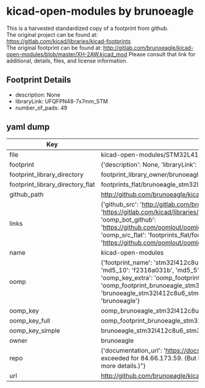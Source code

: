 # kicad-open-modules by brunoeagle  
This is a harvested standardized copy of a footprint from github.  
The original project can be found at:  
https://gitlab.com/kicad/libraries/kicad-footprints  
The original footprint can be found at:
http://gitlab.com/brunoeagle/kicad-open-modules/blob/master/XH-2AW.kicad_mod
Please consult that link for additional, details, files, and license information.  
## Footprint Details
* description: None  
* libraryLink: UFQFPN48-7x7mm_STM  
* number_of_pads: 49  
## yaml dump  
| Key | Value |  
| --- | --- |  
| file | kicad-open-modules/STM32L412C8U6.kicad_mod |  
| footprint | {'description': None, 'libraryLink': 'UFQFPN48-7x7mm_STM', 'number_of_pads': 49} |  
| footprint_library_directory | footprint_library_owner/brunoeagle_kicad-open-modules |  
| footprint_library_directory_flat | footprints_flat/brunoeagle_stm32l412c8u6_stm32l412c8u6/working |  
| github_path | http://github.com/brunoeagle/kicad-open-modules/blob/master/STM32L412C8U6.kicad_mod |  
| links | {'github_src': 'http://gitlab.com/brunoeagle/kicad-open-modules/blob/master/XH-2AW.kicad_mod', 'github_src_repo': 'https://gitlab.com/kicad/libraries/kicad-footprints', 'oomp_bot': 'footprints/brunoeagle_stm32l412c8u6_stm32l412c8u6/working', 'oomp_bot_github': 'https://github.com/oomlout/oomlout_oomp_footprint_bot/tree/main/footprints/brunoeagle_stm32l412c8u6_stm32l412c8u6/working', 'oomp_src_flat': 'footprints_flat/footprints_flat/brunoeagle_stm32l412c8u6_stm32l412c8u6/working', 'oomp_src_flat_github': 'https://github.com/oomlout/oomlout_oomp_footprint_src/tree/main/footprints_flat/brunoeagle_stm32l412c8u6_stm32l412c8u6/working'} |  
| name | kicad-open-modules |  
| oomp | {'footprint_name': 'stm32l412c8u6', 'library_name': 'stm32l412c8u6_kicad_mod', 'md5': 'f2316a031be9dd9e764b32e68b4b4eef', 'md5_10': 'f2316a031b', 'md5_5': 'f2316', 'md5_6': 'f2316a', 'oomp_key': 'oomp_brunoeagle_stm32l412c8u6_stm32l412c8u6', 'oomp_key_extra': 'oomp_footprint_brunoeagle_stm32l412c8u6_stm32l412c8u6', 'oomp_key_full': 'oomp_footprint_brunoeagle_stm32l412c8u6_stm32l412c8u6_f2316a', 'oomp_key_simple': 'brunoeagle_stm32l412c8u6_stm32l412c8u6', 'original_filename': 'kicad-open-modules/STM32L412C8U6.kicad_mod', 'owner_name': 'brunoeagle'} |  
| oomp_key | oomp_brunoeagle_stm32l412c8u6_stm32l412c8u6 |  
| oomp_key_full | oomp_footprint_brunoeagle_stm32l412c8u6_stm32l412c8u6 |  
| oomp_key_simple | brunoeagle_stm32l412c8u6_stm32l412c8u6 |  
| owner | brunoeagle |  
| repo | {'documentation_url': 'https://docs.github.com/rest/overview/resources-in-the-rest-api#rate-limiting', 'message': "API rate limit exceeded for 84.66.173.59. (But here's the good news: Authenticated requests get a higher rate limit. Check out the documentation for more details.)"} |  
| url | http://github.com/brunoeagle/kicad-open-modules |  

